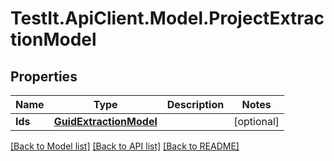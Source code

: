 # TestIt.ApiClient.Model.ProjectExtractionModel

## Properties

Name | Type | Description | Notes
------------ | ------------- | ------------- | -------------
**Ids** | [**GuidExtractionModel**](GuidExtractionModel.md) |  | [optional] 

[[Back to Model list]](../README.md#documentation-for-models) [[Back to API list]](../README.md#documentation-for-api-endpoints) [[Back to README]](../README.md)

